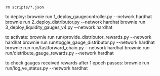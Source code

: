 `rm scripts/*.json`

to deploy:
brownie run 1_deploy_gaugecontroller.py --network hardhat
brownie run 2_deploy_distributor.py --network hardhat
brownie run 3_deploy_liquidity_gauges_v4.py --network hardhat

to activate:
brownie run run/provide_distributor_rewards.py --network hardhat
brownie run run/toggle_gauge_distributor.py --network hardhat
brownie run run/fastforward_chain.py --network hardhat
brownie run run/distribute_gauge_rewards.py --network hardhat

to check gauges received rewards after 1 epoch passes:
brownie run run/log_ve_status.py --network hardhat
